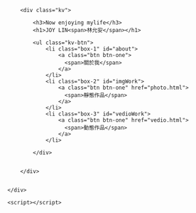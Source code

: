 <!DOCTYPE html>
<html>
<head>
	<meta charset="utf-8">
	<meta http-equiv="X-UA-Compatible" content="IE=edge">
    <!-- font -->
    <link rel="preconnect" href="https://fonts.googleapis.com">
    <link rel="preconnect" href="https://fonts.gstatic.com" crossorigin>
    <link href="https://fonts.googleapis.com/css2?family=Noto+Serif+JP:wght@500;600;700;900&display=swap" rel="stylesheet">
	<title>MODERN AXURE TEMPLATE</title>
	<link rel="stylesheet" href="css/index.css">
</head>
<body>
    <div class="wrapper">


        <div class="kv">

            <h3>Now enjoying mylife</h3>
            <h1>JOY LIN<span>林允安</span></h1>

            <ul class="kv-btn">
                <li class="box-1" id="about">
                    <a class="btn btn-one">
                      <span>關於我</span>
                    </a>
                </li>
                <li class="box-2" id="imgWork">
                    <a class="btn btn-one" href="photo.html">
                      <span>靜態作品</span>
                    </a>
                </li>
                <li class="box-3" id="vedioWork">
                    <a class="btn btn-one" href="vedio.html">
                      <span>動態作品</span>
                    </a>
                </li>

            </div>
            

        </div>
        

    </div>
    
    <script></script>
</body>
</html>
